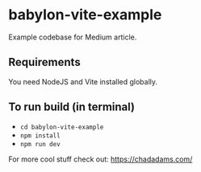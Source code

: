 # babylon-vite-example

Example codebase for Medium article.

## Requirements
You need NodeJS and Vite installed globally.

## To run build (in terminal)

- `cd babylon-vite-example`
- `npm install`
- `npm run dev`

For more cool stuff check out: https://chadadams.com/
